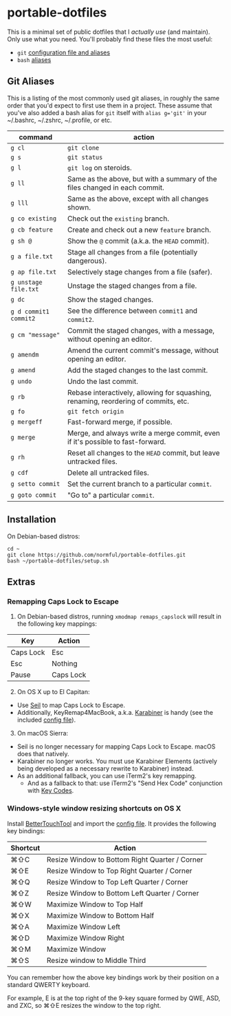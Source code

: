 # portable-dotfiles

This is a minimal set of public dotfiles that I _actually use_ (and maintain). Only use what you need. You'll probably find these files the most useful:

- `git` [configuration file and aliases](https://github.com/normful/portable-dotfiles/blob/master/.gitconfig)
- `bash` [aliases](https://github.com/normful/portable-dotfiles/blob/master/.bash_aliases)

## Git Aliases

This is a listing of the most commonly used git aliases, in roughly the same order that you'd expect to first use them in a project. These assume that you've also added a bash alias for `git` itself with `alias g='git'` in your ~/.bashrc, ~/.zshrc, ~/.profile, or etc.

| command               | action                                                                              |
|-----------------------|-------------------------------------------------------------------------------------|
| `g cl`                | `git clone`                                                                         |
| `g s`                 | `git status`                                                                        |
| `g l`                 | `git log` on steroids.                                                              |
| `g ll`                | Same as the above, but with a summary of the files changed in each commit.          |
| `g lll`               | Same as the above, except with all changes shown.                                   |
| `g co existing`       | Check out the `existing` branch.                                                    |
| `g cb feature`        | Create and check out a new `feature` branch.                                        |
| `g sh @`              | Show the `@` commit (a.k.a. the `HEAD` commit).                                     |
| `g a file.txt`        | Stage all changes from a file (potentially dangerous).                              |
| `g ap file.txt`       | Selectively stage changes from a file (safer).                                      |
| `g unstage file.txt`  | Unstage the staged changes from a file.                                             |
| `g dc`                | Show the staged changes.                                                            |
| `g d commit1 commit2` | See the difference between `commit1` and `commit2`.                                 |
| `g cm "message"`      | Commit the staged changes, with a message, without opening an editor.               |
| `g amendm`            | Amend the current commit's message, without opening an editor.                      |
| `g amend`             | Add the staged changes to the last commit.                                          |
| `g undo`              | Undo the last commit.                                                               |
| `g rb`                | Rebase interactively, allowing for squashing, renaming, reordering of commits, etc. |
| `g fo`                | `git fetch origin`                                                                  |
| `g mergeff`           | Fast-forward merge, if possible.                                                    |
| `g merge`             | Merge, and always write a merge commit, even if it's possible to fast-forward.      |
| `g rh`                | Reset all changes to the `HEAD` commit, but leave untracked files.                  |
| `g cdf`               | Delete all untracked files.                                                         |
| `g setto commit`      | Set the current branch to a particular `commit`.                                    |
| `g goto commit`       | "Go to" a particular `commit`.                                                      |

## Installation

On Debian-based distros:

```
cd ~
git clone https://github.com/normful/portable-dotfiles.git
bash ~/portable-dotfiles/setup.sh
```

## Extras

### Remapping Caps Lock to Escape

1. On Debian-based distros, running `xmodmap remaps_capslock` will result in the following key mappings:

| Key       | Action    |
|-----------|-----------|
| Caps Lock | Esc       |
| Esc       | Nothing   |
| Pause     | Caps Lock |

2. On OS X up to El Capitan:

- Use [Seil](https://pqrs.org/osx/karabiner/seil.html.en) to map Caps Lock to Escape.
- Additionally, KeyRemap4MacBook, a.k.a. [Karabiner](https://pqrs.org/osx/karabiner/) is handy (see the included [config file](https://github.com/normful/portable-dotfiles/blob/master/Library/Application%20Support/KeyRemap4MacBook/private.xml)).

3. On macOS Sierra:

- Seil is no longer necessary for mapping Caps Lock to Escape. macOS does that natively.
- Karabiner no longer works. You must use Karabiner Elements (actively being developed as a necessary rewrite to Karabiner) instead.
- As an additional fallback, you can use iTerm2's key remapping.
    - And as a fallback to that: use iTerm2's "Send Hex Code" conjunction with [Key Codes](https://manytricks.com/keycodes/).

### Windows-style window resizing shortcuts on OS X

Install [BetterTouchTool](https://www.boastr.net/) and import the [config file](https://github.com/normful/portable-dotfiles/blob/master/Library/Application%20Support/BetterTouchTool/bttdata2). It provides the following key bindings:

| Shortcut | Action                                         |
|----------|------------------------------------------------|
| ⌘⇧C      | Resize Window to Bottom Right Quarter / Corner |
| ⌘⇧E      | Resize Window to Top Right Quarter / Corner    |
| ⌘⇧Q      | Resize Window to Top Left Quarter / Corner     |
| ⌘⇧Z      | Resize Window to Bottom Left Quarter / Corner  |
| ⌘⇧W      | Maximize Window to Top Half                    |
| ⌘⇧X      | Maximize Window to Bottom Half                 |
| ⌘⇧A      | Maximize Window Left                           |
| ⌘⇧D      | Maximize Window Right                          |
| ⌘⇧M      | Maximize Window                                |
| ⌘⇧S      | Resize window to Middle Third                  |

You can remember how the above key bindings work by their position on a standard QWERTY keyboard. 

For example, E is at the top right of the 9-key square formed by QWE, ASD, and ZXC, so ⌘⇧E resizes the window to the top right.
